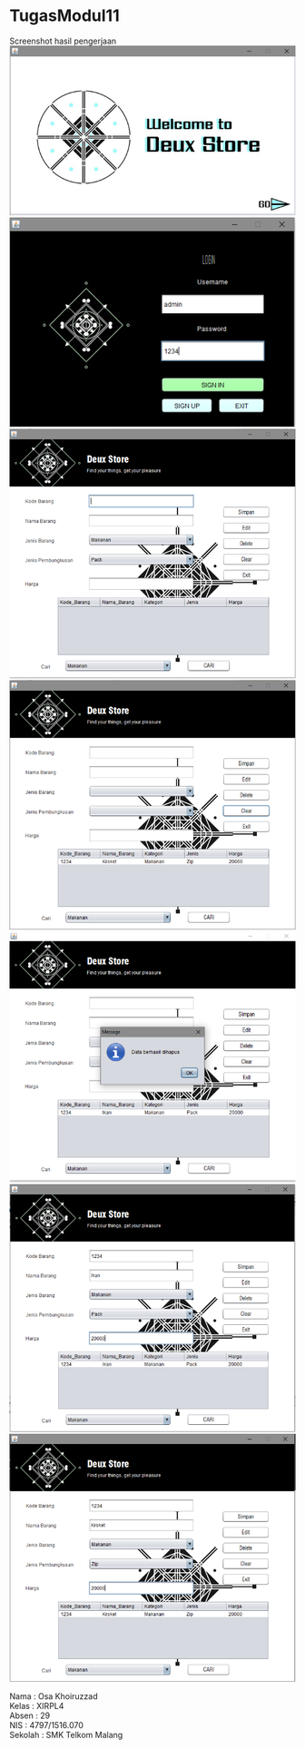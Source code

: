 # TugasModul11
Screenshot hasil pengerjaan
<br>
![Screenshot](https://github.com/osakhoiruzzadxirpl4029/TugasModul11/blob/master/1.PNG)
<br>
![Screenshot](https://github.com/osakhoiruzzadxirpl4029/TugasModul11/blob/master/2.PNG)
<br>
![Screenshot](https://github.com/osakhoiruzzadxirpl4029/TugasModul11/blob/master/3.PNG)
<br>
![Screenshot](https://github.com/osakhoiruzzadxirpl4029/TugasModul11/blob/master/4.PNG)
<br>
![Screenshot](https://github.com/osakhoiruzzadxirpl4029/TugasModul11/blob/master/5.PNG)
<br>
![Screenshot](https://github.com/osakhoiruzzadxirpl4029/TugasModul11/blob/master/6.PNG)
<br>
![Screenshot](https://github.com/osakhoiruzzadxirpl4029/TugasModul11/blob/master/7.PNG)


Nama    : Osa Khoiruzzad
<br>
Kelas   : XIRPL4
<br>
Absen   : 29
<br>
NIS     : 4797/1516.070
<br>
Sekolah : SMK Telkom Malang
